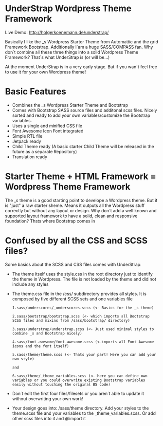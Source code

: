 UnderStrap Wordpress Theme Framework
===

Live Demo: http://holgerkoenemann.de/understrap/

Basically I like the _s Wordpress Starter Theme from Automattic and the grid Framework Bootstrap. Additionally I´am a huge SASS/COMPASS fan. Why don´t combine all these three things into a solid Wordpress Theme Framework?
That´s what UnderStrap is (or will be...)

At the moment UnderStrap is in a very early stage. But if you wan´t feel free to use it for your own Wordpress theme!

Basic Features
=
- Combines the _s Wordpress Starter Theme and Bootstrap
- Comes with Bootstrap SASS source files and additonal scss files. Nicely sorted and ready to add your own variables/customize the Bootstrap variables.
- Uses a single and minified CSS file 
- Font Awesome Icon Font integrated
- Simple RTL file
- Jetpack ready
- Child Theme ready (A basic starter Child Theme will be released in the future as a separate Repository)
- Translation ready

Starter Theme + HTML Framework = Wordpress Theme Framework
=
The _s theme is a good starting point to develope a Wordpress theme. But it is "just" a raw starter sheme. Means it outputs all the Wordpress stuff correctly but without any layout or design.
Why don´t add a well known and supported layout framework to have a solid, clean and responsive foundation? Thats where Bootstrap comes in

Confused by all the CSS and SCSS files?
=
Some basics about the SCSS and CSS files comes with UnderStrap:
- The theme itself uses the style.css in the root directory just to identify the theme in Wordpress. The file is not loaded by the theme and did not include any styles
- The theme.css file in the /css/ subdirectory provides all styles. It is composed by five different SCSS sets and one variables file

      1.sass/underscores/_underscores.scss (<- Basics for the _s theme)
      
      2.sass/bootstrap/bootstrap.scss (<- which imports all Bootstrap SCSS files and mixins from /sass/bootstrap/ directory)
      
      3.sass/understrap/understrap.scss (<- Just used minimal styles to combine _s and Bootstrap nicely)
      
      4.sass/font-awesome/font-awesome.scss (<-imports all Font Awesome icons and the font itself)
      
      5.sass/theme/theme.scss (<- Thats your part! Here you can add your own style) 
      
      and
      
      6.sass/theme/_theme_variables.scss (<- here you can define own variables or you could overwrite existing Bootstrap variables easily without touching the original BS code)

- Don´t edit the first four files/filesets or you aren´t able to update it without overwriting your own work!
- Your design goes into: /sass/theme directory. Add your styles to the theme.scss file and your variables to the _theme_variables.scss. Or add other scss files into it and @import it


